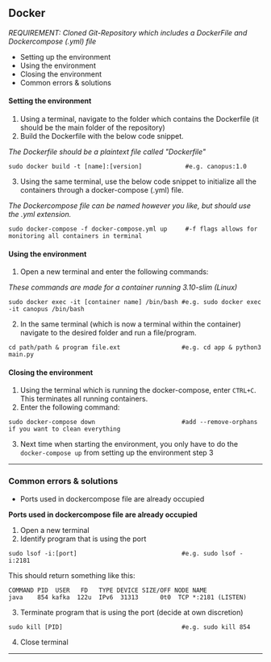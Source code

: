 ## Docker

*REQUIREMENT: Cloned Git-Repository which includes a DockerFile and Dockercompose (.yml) file*

* Setting up the environment
* Using the environment
* Closing the environment
* Common errors & solutions

#### Setting the environment
1) Using a terminal, navigate to the folder which contains the Dockerfile (it should be the main folder of the repository)
2) Build the Dockerfile with the below code snippet.

*The Dockerfile should be a plaintext file called "Dockerfile"*

```
sudo docker build -t [name]:[version]            #e.g. canopus:1.0
```
3) Using the same terminal, use the below code snippet to initialize all the containers through a docker-compose (.yml) file.

*The Dockercompose file can be named however you like, but should use the .yml extension.*
```
sudo docker-compose -f docker-compose.yml up     #-f flags allows for monitoring all containers in terminal
```

#### Using the environment
1) Open a new terminal and enter the following commands:

*These commands are made for a container running 3.10-slim (Linux)*
```
sudo docker exec -it [container name] /bin/bash #e.g. sudo docker exec -it canopus /bin/bash
```
2) In the same terminal (which is now a terminal within the container) navigate to the desired folder and run a file/program.
```
cd path/path & program file.ext                 #e.g. cd app & python3 main.py
```
#### Closing the environment
1) Using the terminal which is running the docker-compose, enter `CTRL+C`. This terminates all running containers.
2) Enter the following command:
```
sudo docker-compose down                        #add --remove-orphans if you want to clean everything
```
3) Next time when starting the environment, you only have to do the `docker-compose up` from setting up the environment step 3
***
### Common errors & solutions
* Ports used in dockercompose file are already occupied

**Ports used in dockercompose file are already occupied**
1) Open a new terminal
2) Identify program that is using the port
```
sudo lsof -i:[port]                             #e.g. sudo lsof -i:2181
```
This should return something like this:
```
COMMAND PID  USER   FD   TYPE DEVICE SIZE/OFF NODE NAME
java    854 kafka  122u  IPv6  31313      0t0  TCP *:2181 (LISTEN)
```
3) Terminate program that is using the port (decide at own discretion)
```
sudo kill [PID]                                 #e.g. sudo kill 854
```
4) Close terminal
***
